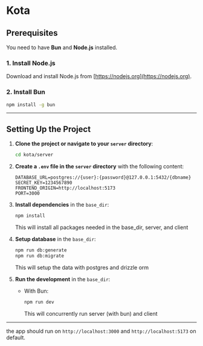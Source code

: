 # Kota

## Prerequisites

You need to have **Bun** and **Node.js** installed.
### 1. Install Node.js
Download and install Node.js from [https://nodejs.org](https://nodejs.org).

### 2. Install Bun
```bash
npm install -g bun
```
---

## Setting Up the Project

1. **Clone the project or navigate to your `server` directory**:
    ```bash
    cd kota/server
    ```

2. **Create a `.env` file in the `server` directory** with the following content:
    ```plaintext
    DATABASE_URL=postgres://{user}:{password}@127.0.0.1:5432/{dbname}
    SECRET_KEY=1234567890
    FRONTEND_ORIGIN=http://localhost:5173
    PORT=3000
    ```

3. **Install dependencies** in the `base_dir`:
    ```bash
    npm install
    ```
    This will install all packages needed in the base_dir, server, and client

4. **Setup database** in the `base_dir`:
    ```bash
    npm run db:generate
    npm run db:migrate
    ```
    This will setup the data with postgres and drizzle orm

5. **Run the development** in the `base_dir`:
    - With Bun:
      ```bash
      npm run dev
      ```
      This will concurrently run server (with bun) and client 

---

the app should run on `http://localhost:3000` and `http://localhost:5173` on default.

